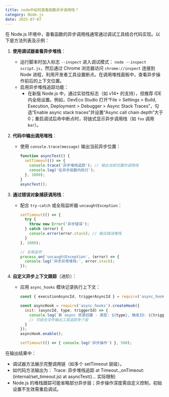 ```yaml
---
title: node中如何查看函数异步调用栈？
category: Node.js
date: 2025-07-07
---
```

在 Node.js 环境中，查看函数的异步调用栈通常通过调试工具结合代码实现。以下是方法列表及示例：

1. **使用调试器查看异步堆栈**：
   - 运行脚本时加入标志 `--inspect` 进入调试模式： `node --inspect script.js`，然后通过 Chrome 浏览器访问 `chrome://inspect` 连接到 Node 进程，利用开发者工具设置断点。在调用堆栈面板中，查看异步操作前后的上下文位置。
   - 启用异步堆栈追踪功能：
     - 在新版 Node.js 中，通过实验性标志（如 v14+ 的支持），但推荐 IDE 内全局设置。例如，DevEco Studio 打开“File > Settings > Build, Execution, Deployment > Debugger > Async Stack Traces”，勾选“Enable async stack traces”并设置“Async call chain depth”大于 0；重启调试后命中断点时，将链式显示异步调用栈（如 `foo` 调用 `bar`）。

2. **代码中输出调用堆栈**：
   - 使用 `console.trace(message)` 输出当前异步位置：
     ```javascript
     function asyncTest() {
       setTimeout(() => {
         console.trace('异步堆栈追踪'); // 输出当前位置的调用栈
         console.log('在异步函数内执行');
       }, 1000);
     }
     asyncTest();
     ```

3. **通过错误对象捕获调用栈**：
   - 配合 `try-catch` 或全局监听器 `uncaughtException`：
     ```javascript
     setTimeout(() => {
       try {
         throw new Error('异步错误');
       } catch (error) {
         console.error(error.stack); // 输出错误堆栈
       }
     }, 1000);

     // 全局监听
     process.on('uncaughtException', (error) => {
       console.log('异步异常堆栈:', error.stack);
     });
     ```

4. **自定义异步上下文跟踪**（进阶）：
   - 应用 `async_hooks` 模块记录执行上下文：
     ```javascript
     const { executionAsyncId, triggerAsyncId } = require('async_hooks');

     const asyncHook = require('async_hooks').createHook({
       init: (asyncId, type, triggerId) => {
         console.log(`新 async 资源创建 - 类型: ${type}, 触发ID: ${triggerId}`);
         // 可结合文件输出工具追踪多个层
       }
     });
     asyncHook.enable();

     setTimeout(() => { console.log('异步操作') }, 500);
     ```

在输出结果中：
- 调试器方法展示完整调用链（如多个 setTimeout 层级）。
- 如代码方法输出为：
  Trace: 异步堆栈追踪 at Timeout._onTimeout: (internal/set_timeout.js)
  at asyncTest()...
实际限制:
- Node.js 的堆栈跟踪可能省略部分异步层；异步操作深度需自定义控制，初始设置不生效需重启调试。
